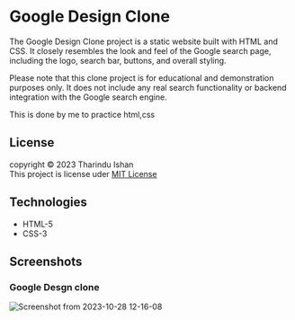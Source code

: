# Google Design Clone

The Google Design Clone project is a static website built with HTML and CSS. It closely resembles the look and feel of the Google search page, including the logo, search bar, buttons, and overall styling.

Please note that this clone project is for educational and demonstration purposes only. It does not include any real search functionality or backend integration with the Google search engine.

This is done by me to practice html,css  

## License
copyright &copy; 2023 Tharindu Ishan <br>
This project is license uder [MIT License](License.txt)

## Technologies

- HTML-5 
- CSS-3 

## Screenshots

### Google Desgn clone
![Screenshot from 2023-10-28 12-16-08](https://github.com/Tharindu-Ishan/Clone-Website-Designs/assets/140793481/1783e840-a948-4017-9978-d3bf1f167d5f)
